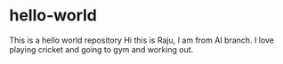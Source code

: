 # hello-world
This is a hello world repository
Hi this is Raju, I am from AI branch. I love playing cricket and going to gym and working out.
